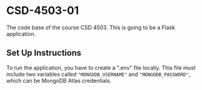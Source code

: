 # CSD-4503-01
The code base of the course CSD 4503. This is going to be a Flask application.


## Set Up Instructions
To run the application, you have to create a ".env" file locally.
This file must include two variables called ```"MONGODB_USERNAME"``` and ```"MONGODB_PASSWORD"```,
which can be MongoDB Atlas credentials. 
